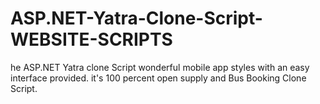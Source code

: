 # ASP.NET-Yatra-Clone-Script-WEBSITE-SCRIPTS
he ASP.NET Yatra clone Script wonderful mobile app styles with an easy interface provided. it's 100 percent open supply and Bus Booking Clone Script.
